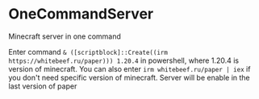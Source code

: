# OneCommandServer
Minecraft server in one command

Enter command `& ([scriptblock]::Create((irm https://whitebeef.ru/paper))) 1.20.4` in powershell, where 1.20.4 is version of minecraft.
You can also enter `irm whitebeef.ru/paper | iex` if you don't need specific version of minecraft. 
Server will be enable in the last version of paper
